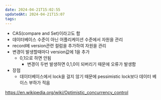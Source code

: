 ```yaml
---
date: 2024-04-21T15:02:55
updatedAt: 2024-04-21T15:07
tags: 
---
```

- CAS(compare and Set)이라고도 함
- 데이터베이스 수준이 아닌 어플리케이션 수준에서 자원을 관리
- record에 version관련 컬럼을 추가하여 자원을 관리
- 변경이 발생할때마다 version값에 1을 추가
	- 0,1으로 하면 안됨
		- 변경이 두번 발생하면 0,1,0이 되버리기 때문에 오류가 발생함
- 장점
	- 데이터베이스에서 lock을 걸지 않기 때문에 pessimistic lock보다 데이터 베이스 부하가 적음


https://en.wikipedia.org/wiki/Optimistic_concurrency_control